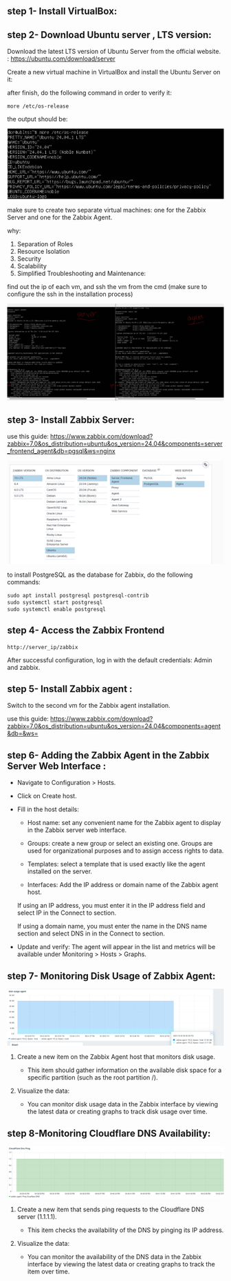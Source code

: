 ## step 1- Install VirtualBox:

## step 2- Download Ubuntu server , LTS version: 
Download the latest LTS version of Ubuntu Server from the official website.
: https://ubuntu.com/download/server

Create a new virtual machine in VirtualBox and install the Ubuntu Server on it:

after finish, do the following command in order to verify it:
```
more /etc/os-release
```
the output should be: 

![alt text](screenshots/ubuntu%20server.png)

make sure to create two separate virtual machines: one for the Zabbix Server and one for the Zabbix Agent.

why: 
1. Separation of Roles
2. Resource Isolation
3. Security
4. Scalability
5. Simplified Troubleshooting and Maintenance:


find out the ip of each vm, and ssh the vm from the cmd (make sure to configure the ssh in the installation process)

![alt text](screenshots/ubuntu%20server%20and%20agent.png)


## step 3- Install Zabbix Server:
 
use this guide: https://www.zabbix.com/download?zabbix=7.0&os_distribution=ubuntu&os_version=24.04&components=server_frontend_agent&db=pgsql&ws=nginx

![alt text](screenshots/zabix%20guide.png)

to install PostgreSQL as the database for Zabbix, do the following commands:
```
sudo apt install postgresql postgresql-contrib
sudo systemctl start postgresql
sudo systemctl enable postgresql
```

## step 4- Access the Zabbix Frontend
```
http://server_ip/zabbix
```
After successful configuration, log in with the default credentials: Admin and zabbix.

## step 5- Install Zabbix agent :
Switch to the second vm for the Zabbix agent installation.

use this guide: https://www.zabbix.com/download?zabbix=7.0&os_distribution=ubuntu&os_version=24.04&components=agent&db=&ws=

## step 6- Adding the Zabbix Agent in the Zabbix Server Web Interface :
- Navigate to Configuration > Hosts.
- Click on Create host.
- Fill in the host details:
    - Host name: set any convenient name for the Zabbix agent to display in the Zabbix server web interface.

    - Groups: create a new group or select an existing one. Groups are used for organizational purposes and to assign access rights to data.

    - Templates: select a template that is used exactly like the agent installed on the server.

    - Interfaces: Add the IP address or domain name of the Zabbix agent host.

    If using an IP address, you must enter it in the IP address field and select IP in the Connect to section.

    If using a domain name, you must enter the name in the DNS name section and select DNS in in the Connect to section.

- Update and verify: The agent will appear in the list and metrics will be available under Monitoring > Hosts > Graphs.

## step 7- Monitoring Disk Usage of Zabbix Agent:

![Alt text](screenshots/diskusage.png)

1. Create a new item on the Zabbix Agent host that monitors disk usage.

    - This item should gather information on the available disk space for a specific partition (such as the root partition /).

2. Visualize the data:

    - You can monitor disk usage data in the Zabbix interface by viewing the latest data or creating graphs to track disk usage over time.

## step 8-Monitoring Cloudflare DNS Availability:

![Alt text](screenshots/cloudflare.png)

1. Create a new item that sends ping requests to the Cloudflare DNS server (1.1.1.1).

    - This item checks the availability of the DNS by pinging its IP address.

2. Visualize the data:

    - You can monitor the availability of the DNS data in the Zabbix interface by viewing the latest data or creating graphs to track the item over time.
